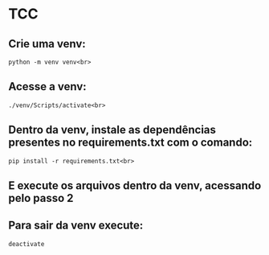 # TCC
## Crie uma venv:
    python -m venv venv<br>
## Acesse a venv:
    ./venv/Scripts/activate<br>
## Dentro da venv, instale as dependências presentes no requirements.txt com o comando:
    pip install -r requirements.txt<br>
## E execute os arquivos dentro da venv, acessando pelo passo 2<br>
## Para sair da venv execute: 
    deactivate

